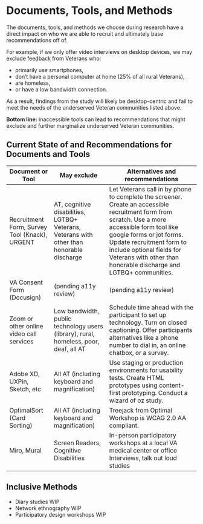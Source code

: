# Documents, Tools, and Methods
The documents, tools, and methods we choose during research have a direct impact on who we are able to recruit and ultimately base recommendations off of. 

For example, if we only offer video interviews on desktop devices, we may exclude feedback from Veterans who:
- primarily use smartphones, 
- don’t have a personal computer at home (25% of all rural Veterans), 
- are homeless, 
- or have a low bandwidth connection. 

As a result, findings from the study will likely be desktop-centric and fail to meet the needs of the underserved Veteran communities listed above.

**Bottom line:** inaccessible tools can lead to recommendations that might exclude and further marginalize underserved Veteran communities.

## Current State of and Recommendations for Documents and Tools

| Document or Tool                          | May exclude                                                                          | Alternatives and recommendations                                                                                                                                                                                                                                                                        |
|-----------------------------------------------|-------------------------------------------------------------------------------------------|---------------------------------------------------------------------------------------------------------------------------------------------------------------------------------------------------------------------------------------------------------------------------------------------------------|
| Recruitment Form, Survey Tool (Knack), URGENT | AT, cognitive disabilities, LGTBQ+ Veterans, Veterans with other than honorable discharge | Let Veterans call in by phone to complete the screener. Create an accessible recruitment form from scratch. Use a more accessible form tool like google forms or jot forms. Update recruitment form to include optional fields for Veterans with other than honorable discharge and LGTBQ+ communities. |
| VA Consent Form (Docusign)                    | (pending a11y review)                                                                     | (pending a11y review)                                                                                                                                                                                                                                                                                   |
| Zoom or other online video call services      | Low bandwidth, public technology users (library), rural, homeless, poor, deaf, all AT     | Schedule time ahead with the participant to set up technology.  Turn on closed captioning. Offer participants alternatives like a phone number to dial in, an online chatbox, or a survey.                                                                                                              |
| Adobe XD, UXPin, Sketch, etc                  | All AT (including keyboard and magnification)                                             | Use staging or production environments for usability tests. Create HTML prototypes using content-first prototyping. Conduct a wizard of oz study.                                                                                                                                                       |
| OptimalSort (Card Sorting)                    | All AT (including keyboard and magnification)                                             | Treejack from Optimal Workshop is WCAG 2.0 AA compliant.                                                                                                                                                                                                                                                |
| Miro, Mural                                   | Screen Readers, Cognitive Disabilities                                                    | In-person participatory workshops at a local VA medical center or office Interviews, talk out loud studies                                                                                                                                                                                              |

## Inclusive Methods
- Diary studies WIP
- Network ethnography WIP
- Participatory design workshops WIP
